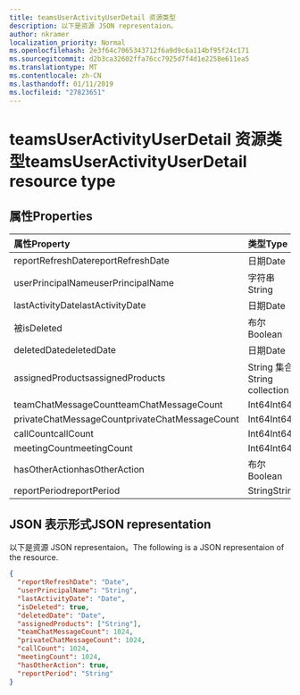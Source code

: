 ```yaml
---
title: teamsUserActivityUserDetail 资源类型
description: 以下是资源 JSON representaion。
author: nkramer
localization_priority: Normal
ms.openlocfilehash: 2e3f64c7065343712f6a9d9c6a114bf95f24c171
ms.sourcegitcommit: d2b3ca32602ffa76cc7925d7f4d1e2258e611ea5
ms.translationtype: MT
ms.contentlocale: zh-CN
ms.lasthandoff: 01/11/2019
ms.locfileid: "27823651"
---
```

# <a name="teamsuseractivityuserdetail-resource-type"></a><span data-ttu-id="1baf0-103">teamsUserActivityUserDetail 资源类型</span><span class="sxs-lookup"><span data-stu-id="1baf0-103">teamsUserActivityUserDetail resource type</span></span>

## <a name="properties"></a><span data-ttu-id="1baf0-104">属性</span><span class="sxs-lookup"><span data-stu-id="1baf0-104">Properties</span></span>

| <span data-ttu-id="1baf0-105">属性</span><span class="sxs-lookup"><span data-stu-id="1baf0-105">Property</span></span>                | <span data-ttu-id="1baf0-106">类型</span><span class="sxs-lookup"><span data-stu-id="1baf0-106">Type</span></span>              |
| :---------------------- | :---------------- |
| <span data-ttu-id="1baf0-107">reportRefreshDate</span><span class="sxs-lookup"><span data-stu-id="1baf0-107">reportRefreshDate</span></span>       | <span data-ttu-id="1baf0-108">日期</span><span class="sxs-lookup"><span data-stu-id="1baf0-108">Date</span></span>              |
| <span data-ttu-id="1baf0-109">userPrincipalName</span><span class="sxs-lookup"><span data-stu-id="1baf0-109">userPrincipalName</span></span>       | <span data-ttu-id="1baf0-110">字符串</span><span class="sxs-lookup"><span data-stu-id="1baf0-110">String</span></span>            |
| <span data-ttu-id="1baf0-111">lastActivityDate</span><span class="sxs-lookup"><span data-stu-id="1baf0-111">lastActivityDate</span></span>        | <span data-ttu-id="1baf0-112">日期</span><span class="sxs-lookup"><span data-stu-id="1baf0-112">Date</span></span>              |
| <span data-ttu-id="1baf0-113">被</span><span class="sxs-lookup"><span data-stu-id="1baf0-113">isDeleted</span></span>               | <span data-ttu-id="1baf0-114">布尔</span><span class="sxs-lookup"><span data-stu-id="1baf0-114">Boolean</span></span>           |
| <span data-ttu-id="1baf0-115">deletedDate</span><span class="sxs-lookup"><span data-stu-id="1baf0-115">deletedDate</span></span>             | <span data-ttu-id="1baf0-116">日期</span><span class="sxs-lookup"><span data-stu-id="1baf0-116">Date</span></span>              |
| <span data-ttu-id="1baf0-117">assignedProducts</span><span class="sxs-lookup"><span data-stu-id="1baf0-117">assignedProducts</span></span>        | <span data-ttu-id="1baf0-118">String 集合</span><span class="sxs-lookup"><span data-stu-id="1baf0-118">String collection</span></span> |
| <span data-ttu-id="1baf0-119">teamChatMessageCount</span><span class="sxs-lookup"><span data-stu-id="1baf0-119">teamChatMessageCount</span></span>    | <span data-ttu-id="1baf0-120">Int64</span><span class="sxs-lookup"><span data-stu-id="1baf0-120">Int64</span></span>             |
| <span data-ttu-id="1baf0-121">privateChatMessageCount</span><span class="sxs-lookup"><span data-stu-id="1baf0-121">privateChatMessageCount</span></span> | <span data-ttu-id="1baf0-122">Int64</span><span class="sxs-lookup"><span data-stu-id="1baf0-122">Int64</span></span>             |
| <span data-ttu-id="1baf0-123">callCount</span><span class="sxs-lookup"><span data-stu-id="1baf0-123">callCount</span></span>               | <span data-ttu-id="1baf0-124">Int64</span><span class="sxs-lookup"><span data-stu-id="1baf0-124">Int64</span></span>             |
| <span data-ttu-id="1baf0-125">meetingCount</span><span class="sxs-lookup"><span data-stu-id="1baf0-125">meetingCount</span></span>            | <span data-ttu-id="1baf0-126">Int64</span><span class="sxs-lookup"><span data-stu-id="1baf0-126">Int64</span></span>             |
| <span data-ttu-id="1baf0-127">hasOtherAction</span><span class="sxs-lookup"><span data-stu-id="1baf0-127">hasOtherAction</span></span>          | <span data-ttu-id="1baf0-128">布尔</span><span class="sxs-lookup"><span data-stu-id="1baf0-128">Boolean</span></span>           |
| <span data-ttu-id="1baf0-129">reportPeriod</span><span class="sxs-lookup"><span data-stu-id="1baf0-129">reportPeriod</span></span>            | <span data-ttu-id="1baf0-130">String</span><span class="sxs-lookup"><span data-stu-id="1baf0-130">String</span></span>            |

## <a name="json-representation"></a><span data-ttu-id="1baf0-131">JSON 表示形式</span><span class="sxs-lookup"><span data-stu-id="1baf0-131">JSON representation</span></span>

<span data-ttu-id="1baf0-132">以下是资源 JSON representaion。</span><span class="sxs-lookup"><span data-stu-id="1baf0-132">The following is a JSON representaion of the resource.</span></span>

<!-- {
  "blockType": "resource",
  "@odata.type": "microsoft.graph.teamsUserActivityUserDetail"
} -->

```json
{
  "reportRefreshDate": "Date", 
  "userPrincipalName": "String", 
  "lastActivityDate": "Date", 
  "isDeleted": true, 
  "deletedDate": "Date", 
  "assignedProducts": ["String"],
  "teamChatMessageCount": 1024, 
  "privateChatMessageCount": 1024, 
  "callCount": 1024, 
  "meetingCount": 1024, 
  "hasOtherAction": true, 
  "reportPeriod": "String"
}
```
